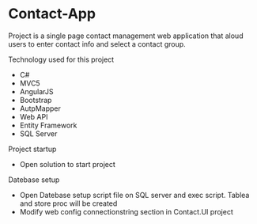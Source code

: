# Contact-App

Project is a single page contact management web application that aloud users to enter contact info and select a contact group.

Technology used for this project
- C#
- MVC5
- AngularJS
- Bootstrap
- AutpMapper
- Web API
- Entity Framework
- SQL Server

Project startup
  - Open solution to start project
  
Datebase setup
  - Open Datebase setup script file on SQL server and exec script. Tablea and store proc will be 
  created 
  - Modify web config connectionstring section in Contact.UI project  
